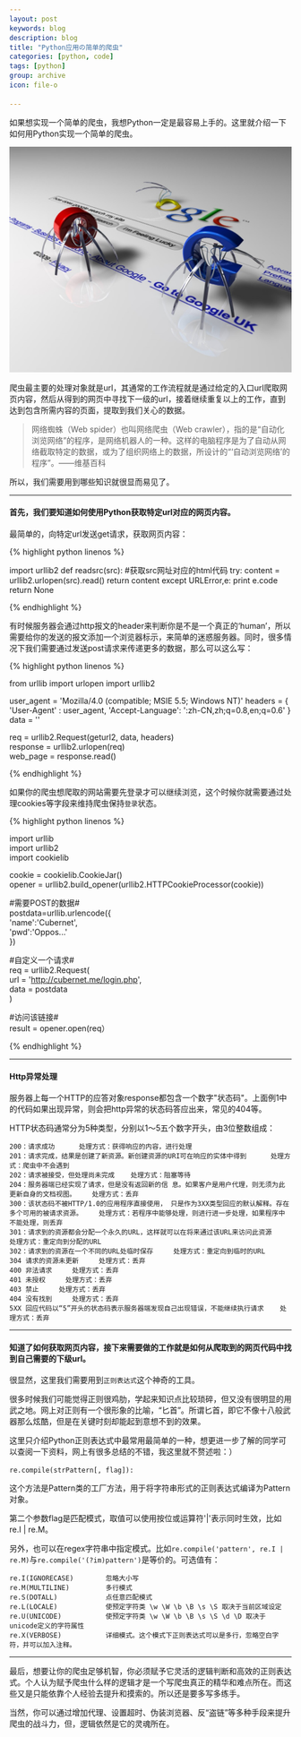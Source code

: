 ```yaml
---
layout: post
keywords: blog
description: blog
title: "Python应用の简单的爬虫"
categories: [python, code]
tags: [python]
group: archive
icon: file-o

---
```


如果想实现一个简单的爬虫，我想Python一定是最容易上手的。这里就介绍一下如何用Python实现一个简单的爬虫。

![image](/assets/images/2013-12-26-python-spider.jpg)

爬虫最主要的处理对象就是url，其通常的工作流程就是通过给定的入口url爬取网页内容，然后从得到的网页中寻找下一级的url，接着继续重复以上的工作，直到达到包含所需内容的页面，提取到我们关心的数据。

>网络蜘蛛（Web spider）也叫网络爬虫（Web crawler），指的是“自动化浏览网络”的程序，是网络机器人的一种。这样的电脑程序是为了自动从网络截取特定的数据，或为了组织网络上的数据，所设计的“‘自动浏览网络’的程序”。——维基百科

所以，我们需要用到哪些知识就很显而易见了。

<!-- more -->

---

#### 首先，我们要知道如何使用Python获取特定url对应的网页内容。

最简单的，向特定url发送get请求，获取网页内容：

{% highlight python linenos %}

import urllib2
def readsrc(src):
#获取src网址对应的html代码
    try:
        content = urllib2.urlopen(src).read()
        return content
    except URLError,e:
        print e.code
        return None
        	
{% endhighlight %}
        	
  
有时候服务器会通过http报文的header来判断你是不是一个真正的‘human’，所以需要给你的发送的报文添加一个浏览器标示，来简单的迷惑服务器。同时，很多情况下我们需要通过发送post请求来传递更多的数据，那么可以这么写：

{% highlight python linenos %}

from urllib import urlopen
import urllib2

user_agent = 'Mozilla/4.0 (compatible; MSIE 5.5; Windows NT)' 
headers = { 'User-Agent' : user_agent, 'Accept-Language': ':zh-CN,zh;q=0.8,en;q=0.6' } 
data = '' 
	
req = urllib2.Request(geturl2, data, headers)    
response = urllib2.urlopen(req)    
web_page = response.read() 
	
{% endhighlight %}
	
	
如果你的爬虫想爬取的网站需要先登录才可以继续浏览，这个时候你就需要通过处理cookies等字段来维持爬虫保持`登录`状态。

{% highlight python linenos %}

import urllib    
import urllib2  
import cookielib  
  
cookie = cookielib.CookieJar()    
opener = urllib2.build_opener(urllib2.HTTPCookieProcessor(cookie))  
  
#需要POST的数据#  
postdata=urllib.urlencode({    
'name':'Cubernet',    
'pwd':'Oppos...'    
})  
	  
#自定义一个请求#  
req = urllib2.Request(    
url = 'http://cubernet.me/login.php',    
data = postdata  
) 
	   
#访问该链接#  
result = opener.open(req）
	
{% endhighlight %}


---

#### Http异常处理

服务器上每一个HTTP的应答对象response都包含一个数字"状态码"。上面例1中的代码如果出现异常，则会把http异常的状态码答应出来，常见的404等。

HTTP状态码通常分为5种类型，分别以1～5五个数字开头，由3位整数组成：

	200：请求成功      处理方式：获得响应的内容，进行处理 
	201：请求完成，结果是创建了新资源。新创建资源的URI可在响应的实体中得到    	处理方式：爬虫中不会遇到 
	202：请求被接受，但处理尚未完成    处理方式：阻塞等待 
	204：服务器端已经实现了请求，但是没有返回新的信 息。如果客户是用户代理，则无须为此更新自身的文档视图。    处理方式：丢弃
	300：该状态码不被HTTP/1.0的应用程序直接使用， 只是作为3XX类型回应的默认解释。存在多个可用的被请求资源。    处理方式：若程序中能够处理，则进行进一步处理，如果程序中不能处理，则丢弃
	301：请求到的资源都会分配一个永久的URL，这样就可以在将来通过该URL来访问此资源    处理方式：重定向到分配的URL
	302：请求到的资源在一个不同的URL处临时保存     处理方式：重定向到临时的URL 
	304 请求的资源未更新     处理方式：丢弃 
	400 非法请求     处理方式：丢弃 
	401 未授权     处理方式：丢弃 
	403 禁止     处理方式：丢弃 
	404 没有找到     处理方式：丢弃 
	5XX 回应代码以“5”开头的状态码表示服务器端发现自己出现错误，不能继续执行请求    处理方式：丢弃
	
---

#### 知道了如何获取网页内容，接下来需要做的工作就是如何从爬取到的网页代码中找到自己需要的下级url。

很显然，这里我们需要用到`正则表达式`这个神奇的工具。

很多时候我们可能觉得正则很鸡肋，学起来知识点比较琐碎，但又没有很明显的用武之地。网上对正则有一个很形象的比喻，“匕首”。所谓匕首，即它不像十八般武器那么炫酷，但是在关键时刻却能起到意想不到的效果。

这里只介绍Python正则表达式中最常用最简单的一种，想更进一步了解的同学可以查阅一下资料，网上有很多总结的不错，我这里就不赘述啦：）

`re.compile(strPattern[, flag]):`

这个方法是Pattern类的工厂方法，用于将字符串形式的正则表达式编译为Pattern对象。

第二个参数flag是匹配模式，取值可以使用按位或运算符'|'表示同时生效，比如re.I | re.M。

另外，也可以在regex字符串中指定模式。比如`re.compile('pattern', re.I | re.M)`与`re.compile('(?im)pattern')`是等价的。可选值有：

	re.I(IGNORECASE)		忽略大小写
	re.M(MULTILINE)			多行模式
	re.S(DOTALL)			点任意匹配模式
	re.L(LOCALE)			使预定字符类 \w \W \b \B \s \S 取决于当前区域设定
	re.U(UNICODE)			使预定字符类 \w \W \b \B \s \S \d \D 取决于unicode定义的字符属性
	re.X(VERBOSE)			详细模式。这个模式下正则表达式可以是多行，忽略空白字符，并可以加入注释。
	
---

最后，想要让你的爬虫足够机智，你必须赋予它灵活的逻辑判断和高效的正则表达式。个人认为赋予爬虫什么样的逻辑才是一个写爬虫真正的精华和难点所在。而这些又是只能依靠个人经验去提升和摸索的。所以还是要多写多练手。

当然，你可以通过增加代理、设置超时、伪装浏览器、反“盗链”等多种手段来提升爬虫的战斗力，但，逻辑依然是它的灵魂所在。





